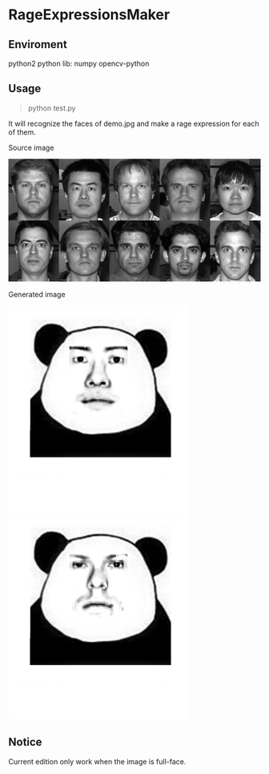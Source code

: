 # RageExpressionsMaker

## Enviroment

python2
python lib: numpy
opencv-python

## Usage

> python test.py

It will recognize the faces of demo.jpg and make a rage expression for each of them.

Source image

![](input/demo.jpg)

Generated image

![](output/001.jpg)
![](output/002.jpg)

## Notice

Current edition only work when the image is full-face.

